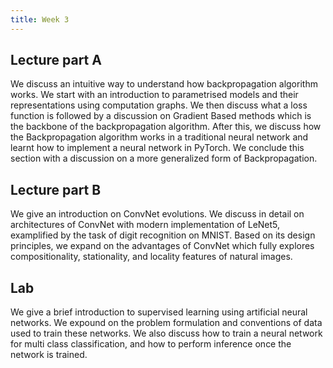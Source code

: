 ```yaml
---
title: Week 3
---
```



## Lecture part A

We discuss an intuitive way to understand how backpropagation algorithm works. We start with an introduction to parametrised models and their representations using computation graphs. We then discuss what a loss function is followed by a discussion on Gradient Based methods which is the backbone of the backpropagation algorithm. After this, we discuss how the Backpropagation algorithm works in a traditional neural network and learnt how to implement a neural network in PyTorch. We conclude this section with a discussion on a more generalized form of Backpropagation.

## Lecture part B

We give an introduction on ConvNet evolutions. We discuss in detail on architectures of ConvNet with modern implementation of LeNet5, examplified by the task of digit recognition on MNIST. Based on its design principles, we expand on the advantages of ConvNet which fully explores compositionality, stationality, and locality features of natural images.


## Lab

We give a brief introduction to supervised learning using artificial neural networks. We expound on the problem formulation and conventions of data used to train these networks. We also discuss how to train a neural network for multi class classification, and how to perform inference once the network is trained.
